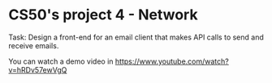 # CS50's project 4 - Network
Task: Design a front-end for an email client that makes API calls to send and receive emails.

You can watch a demo video in https://www.youtube.com/watch?v=hRDv57ewVgQ
